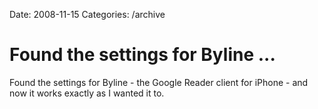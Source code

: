 Date: 2008-11-15
Categories: /archive

# Found the settings for Byline ...

Found the settings for Byline - the Google Reader client for iPhone - and now it works exactly as I wanted it to.
